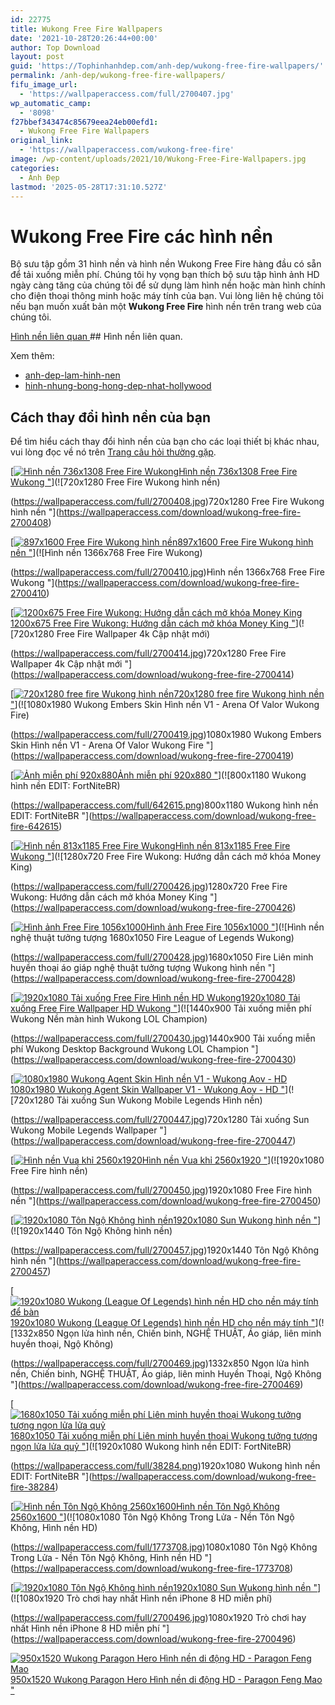 ```yaml
---
id: 22775
title: Wukong Free Fire Wallpapers
date: '2021-10-28T20:26:44+00:00'
author: Top Download
layout: post
guid: 'https://Tophinhanhdep.com/anh-dep/wukong-free-fire-wallpapers/'
permalink: /anh-dep/wukong-free-fire-wallpapers/
fifu_image_url:
  - 'https://wallpaperaccess.com/full/2700407.jpg'
wp_automatic_camp:
  - '8098'
f27bbef343474c85679eea24eb00efd1:
  - Wukong Free Fire Wallpapers
original_link:
  - 'https://wallpaperaccess.com/wukong-free-fire'
image: /wp-content/uploads/2021/10/Wukong-Free-Fire-Wallpapers.jpg
categories:
  - Ảnh Đẹp
lastmod: '2025-05-28T17:31:10.527Z'
---
```

# Wukong Free Fire các hình nền

Bộ sưu tập gồm 31 hình nền và hình nền Wukong Free Fire hàng đầu có sẵn để tải xuống miễn phí. Chúng tôi hy vọng bạn thích bộ sưu tập hình ảnh HD ngày càng tăng của chúng tôi để sử dụng làm hình nền hoặc màn hình chính cho điện thoại thông minh hoặc máy tính của bạn. Vui lòng liên hệ chúng tôi nếu bạn muốn xuất bản một **Wukong Free Fire** hình nền trên trang web của chúng tôi.

[Hình nền liên quan ](#related) ## Hình nền liên quan.

   
 Xem thêm:

   
- [anh-dep-lam-hinh-nen](https://tophinhanhdep.com/hinh-nen-dep/anh-dep-lam-hinh-nen/)
- [hinh-nhung-bong-hong-dep-nhat-hollywood](https://tophinhanhdep.com/gai-xinh/hinh-nhung-bong-hong-dep-nhat-hollywood/)

## Cách thay đổi hình nền của bạn

Để tìm hiểu cách thay đổi hình nền của bạn cho các loại thiết bị khác nhau, vui lòng đọc về nó trên [Trang câu hỏi thường gặp](https://tophinhanhdep.com/faq/).

  
[[![Hình nền 736x1308 Free Fire Wukong](https://wallpaperaccess.com/full/2700407.jpg)Hình nền 736x1308 Free Fire Wukong "](https://wallpaperaccess.com/download/wukong-free-fire-2700407)](![720x1280 Free Fire Wukong hình nền)

(https://wallpaperaccess.com/full/2700408.jpg)720x1280 Free Fire Wukong hình nền "](https://wallpaperaccess.com/download/wukong-free-fire-2700408)

[[![897x1600 Free Fire Wukong hình nền](https://wallpaperaccess.com/full/2694737.jpg)897x1600 Free Fire Wukong hình nền "](https://wallpaperaccess.com/download/wukong-free-fire-2694737)](![Hình nền 1366x768 Free Fire Wukong)

(https://wallpaperaccess.com/full/2700410.jpg)Hình nền 1366x768 Free Fire Wukong "](https://wallpaperaccess.com/download/wukong-free-fire-2700410)

[[![1200x675 Free Fire Wukong: Hướng dẫn cách mở khóa Money King](https://wallpaperaccess.com/full/2658713.jpg)1200x675 Free Fire Wukong: Hướng dẫn cách mở khóa Money King "](https://wallpaperaccess.com/download/wukong-free-fire-2658713)](![720x1280 Free Fire Wallpaper 4k Cập nhật mới)

(https://wallpaperaccess.com/full/2700414.jpg)720x1280 Free Fire Wallpaper 4k Cập nhật mới "](https://wallpaperaccess.com/download/wukong-free-fire-2700414)

[[![720x1280 free fire Wukong hình nền](https://wallpaperaccess.com/full/2700416.jpg)720x1280 free fire Wukong hình nền "](https://wallpaperaccess.com/download/wukong-free-fire-2700416)](![1080x1980 Wukong Embers Skin Hình nền V1 - Arena Of Valor Wukong Fire)

(https://wallpaperaccess.com/full/2700419.jpg)1080x1980 Wukong Embers Skin Hình nền V1 - Arena Of Valor Wukong Fire "](https://wallpaperaccess.com/download/wukong-free-fire-2700419)

[[![Ảnh miễn phí 920x880](https://wallpaperaccess.com/full/2700421.jpg)Ảnh miễn phí 920x880 "](https://wallpaperaccess.com/download/wukong-free-fire-2700421)](![800x1180 Wukong hình nền EDIT: FortNiteBR)

(https://wallpaperaccess.com/full/642615.png)800x1180 Wukong hình nền EDIT: FortNiteBR "](https://wallpaperaccess.com/download/wukong-free-fire-642615)

[[![Hình nền 813x1185 Free Fire Wukong](https://wallpaperaccess.com/full/2700424.png)Hình nền 813x1185 Free Fire Wukong "](https://wallpaperaccess.com/download/wukong-free-fire-2700424)](![1280x720 Free Fire Wukong: Hướng dẫn cách mở khóa Money King)

(https://wallpaperaccess.com/full/2700426.jpg)1280x720 Free Fire Wukong: Hướng dẫn cách mở khóa Money King "](https://wallpaperaccess.com/download/wukong-free-fire-2700426)

[[![Hình ảnh Free Fire 1056x1000](https://wallpaperaccess.com/full/2658430.jpg)Hình ảnh Free Fire 1056x1000 "](https://wallpaperaccess.com/download/wukong-free-fire-2658430)](![Hình nền nghệ thuật tưởng tượng 1680x1050 Fire League of Legends Wukong)

(https://wallpaperaccess.com/full/2700428.jpg)1680x1050 Fire Liên minh huyền thoại áo giáp nghệ thuật tưởng tượng Wukong hình nền "](https://wallpaperaccess.com/download/wukong-free-fire-2700428)

[[![1920x1080 Tải xuống Free Fire Hình nền HD Wukong](https://wallpaperaccess.com/full/2700429.jpg)1920x1080 Tải xuống Free Fire Wallpaper HD Wukong "](https://wallpaperaccess.com/download/wukong-free-fire-2700429)](![1440x900 Tải xuống miễn phí Wukong Nền màn hình Wukong LOL Champion)

(https://wallpaperaccess.com/full/2700430.jpg)1440x900 Tải xuống miễn phí Wukong Desktop Background Wukong LOL Champion "](https://wallpaperaccess.com/download/wukong-free-fire-2700430)

[[![1080x1980 Wukong Agent Skin Hình nền V1 - Wukong Aov - HD](https://wallpaperaccess.com/full/2700446.jpg)1080x1980 Wukong Agent Skin Wallpaper V1 - Wukong Aov - HD "](https://wallpaperaccess.com/download/wukong-free-fire-2700446)](![720x1280 Tải xuống Sun Wukong Mobile Legends Hình nền)

(https://wallpaperaccess.com/full/2700447.jpg)720x1280 Tải xuống Sun Wukong Mobile Legends Wallpaper "](https://wallpaperaccess.com/download/wukong-free-fire-2700447)

[[![Hình nền Vua khỉ 2560x1920](https://wallpaperaccess.com/full/1484237.jpg)Hình nền Vua khỉ 2560x1920 "](https://wallpaperaccess.com/download/wukong-free-fire-1484237)](![1920x1080 Free Fire hình nền)

(https://wallpaperaccess.com/full/2700450.jpg)1920x1080 Free Fire hình nền "](https://wallpaperaccess.com/download/wukong-free-fire-2700450)

[[![1920x1080 Tôn Ngộ Không hình nền](https://wallpaperaccess.com/full/2700452.jpg)1920x1080 Sun Wukong hình nền "](https://wallpaperaccess.com/download/wukong-free-fire-2700452)](![1920x1440 Tôn Ngộ Không hình nền)

(https://wallpaperaccess.com/full/2700457.jpg)1920x1440 Tôn Ngộ Không hình nền "](https://wallpaperaccess.com/download/wukong-free-fire-2700457)

[[![1920x1080 Wukong (League Of Legends) hình nền HD cho nền máy tính để bàn](https://wallpaperaccess.com/full/2700461.jpg) 1920x1080 Wukong (League Of Legends) hình nền HD cho nền máy tính "](https://wallpaperaccess.com/download/wukong-free-fire-2700461)](![1332x850 Ngọn lửa hình nền, Chiến binh, NGHỆ THUẬT, Áo giáp, liên minh huyền thoại, Ngộ Không)

(https://wallpaperaccess.com/full/2700469.jpg)1332x850 Ngọn lửa hình nền, Chiến binh, NGHỆ THUẬT, Áo giáp, liên minh Huyền Thoại, Ngộ Không "](https://wallpaperaccess.com/download/wukong-free-fire-2700469)

[[![1680x1050 Tải xuống miễn phí Liên minh huyền thoại Wukong tưởng tượng ngọn lửa lửa quỷ](https://wallpaperaccess.com/full/2700480.jpg)1680x1050 Tải xuống miễn phí Liên minh huyền thoại Wukong tưởng tượng ngọn lửa lửa quỷ "](https://wallpaperaccess.com/download/wukong-free-fire-2700480)](![1920x1080 Wukong hình nền EDIT: FortNiteBR)

(https://wallpaperaccess.com/full/38284.png)1920x1080 Wukong hình nền EDIT: FortNiteBR "](https://wallpaperaccess.com/download/wukong-free-fire-38284)

[[![Hình nền Tôn Ngộ Không 2560x1600](https://wallpaperaccess.com/full/1773639.jpg)Hình nền Tôn Ngộ Không 2560x1600 "](https://wallpaperaccess.com/download/wukong-free-fire-1773639)](![1080x1080 Tôn Ngộ Không Trong Lửa - Nền Tôn Ngộ Không, Hình nền HD)

(https://wallpaperaccess.com/full/1773708.jpg)1080x1080 Tôn Ngộ Không Trong Lửa - Nền Tôn Ngộ Không, Hình nền HD "](https://wallpaperaccess.com/download/wukong-free-fire-1773708)

[[![1920x1080 Tôn Ngộ Không hình nền](https://wallpaperaccess.com/full/2700492.jpg)1920x1080 Sun Wukong hình nền "](https://wallpaperaccess.com/download/wukong-free-fire-2700492)](![1080x1920 Trò chơi hay nhất Hình nền iPhone 8 HD miễn phí)

(https://wallpaperaccess.com/full/2700496.jpg)1080x1920 Trò chơi hay nhất Hình nền iPhone 8 HD miễn phí "](https://wallpaperaccess.com/download/wukong-free-fire-2700496)

[![950x1520 Wukong Paragon Hero Hình nền di động HD - Paragon Feng Mao](https://wallpaperaccess.com/full/2700507.jpg)950x1520 Wukong Paragon Hero Hình nền di động HD - Paragon Feng Mao "](https://wallpaperaccess.com/download/wukong-free-fire-2700507)
